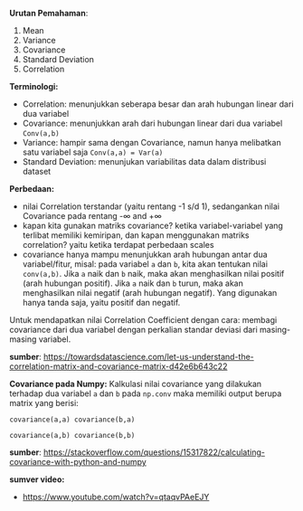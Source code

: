 **Urutan Pemahaman**:
1. Mean
2. Variance
3. Covariance
4. Standard Deviation
5. Correlation

**Terminologi:**

- Correlation: menunjukkan seberapa besar dan arah hubungan linear dari dua variabel
- Covariance: menunjukkan arah dari hubungan linear dari dua variabel ```Conv(a,b)```
- Variance: hampir sama dengan Covariance, namun hanya melibatkan satu variabel saja ```Conv(a,a) = Var(a)```
- Standard Deviation: menunjukan variabilitas data dalam distribusi dataset 


**Perbedaan:**
- nilai Correlation terstandar (yaitu rentang -1 s/d 1), sedangankan nilai Covariance pada rentang -∞ and +∞
- kapan kita gunakan matriks covariance? ketika variabel-variabel yang terlibat memiliki kemiripan, dan kapan menggunakan matriks correlation? yaitu ketika terdapat perbedaan scales
- covariance hanya mampu menunjukkan arah hubungan antar dua variabel/fitur, misal: pada variabel ```a``` dan ```b```, kita akan tentukan nilai ```conv(a,b)```. Jika ```a``` naik dan ```b``` naik, maka akan menghasilkan nilai positif (arah hubungan positif). Jika ```a``` naik dan ```b``` turun, maka akan menghasilkan nilai negatif (arah hubungan negatif). Yang digunakan hanya tanda saja, yaitu positif dan negatif.  

Untuk mendapatkan nilai Correlation Coefficient dengan cara:
membagi covariance dari dua variabel dengan perkalian standar deviasi dari masing-masing variabel.


**sumber**: https://towardsdatascience.com/let-us-understand-the-correlation-matrix-and-covariance-matrix-d42e6b643c22

**Covariance pada Numpy:**
Kalkulasi nilai covariance yang dilakukan terhadap dua variabel ```a``` dan ```b``` pada ```np.conv``` maka memiliki output berupa matrix yang berisi:

```covariance(a,a) covariance(b,a)```

```covariance(a,b) covariance(b,b)```

**sumber**: https://stackoverflow.com/questions/15317822/calculating-covariance-with-python-and-numpy

**sumver video:**
- https://www.youtube.com/watch?v=qtaqvPAeEJY

